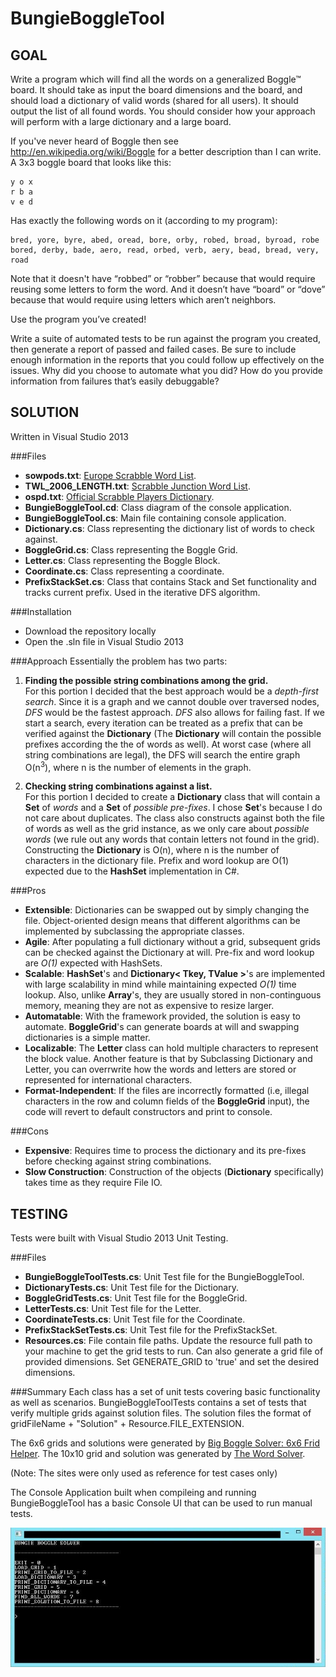 ﻿BungieBoggleTool
================
GOAL
----------------
Write a program which will find all the words on a generalized Boggle™ board.  It should take as input the board dimensions and the board, and should load a dictionary of valid words (shared for all users). It should output the list of all found words. You should consider how your approach will perform with a large dictionary and a large board.

If you've never heard of Boggle then see http://en.wikipedia.org/wiki/Boggle for a better description than I can write.  A 3x3 boggle board that looks like this:

    y o x
    r b a
    v e d

Has exactly the following words on it (according to my program):

	bred, yore, byre, abed, oread, bore, orby, robed, broad, byroad, robe
	bored, derby, bade, aero, read, orbed, verb, aery, bead, bread, very, road

Note that it doesn't have “robbed” or “robber” because that would require reusing some letters to form the word.  And it doesn’t have “board” or “dove” because that would require using letters which aren’t neighbors.

Use the program you’ve created! 

Write a suite of automated tests to be run against the program you created, then generate a report of passed and failed cases. Be sure to include enough information in the reports that you could follow up effectively on the issues.  Why did you choose to automate what you did?  How do you provide information from failures that’s easily debuggable?

SOLUTION
----------------
Written in Visual Studio 2013

###Files

- **sowpods.txt**: [Europe Scrabble Word List](http://www.freescrabbledictionary.com/sowpods.txt).
- **TWL\_2006\_LENGTH.txt**: [Scrabble Junction Word List](http://www.scrabblejunction.org/wordlists.htm).
- **ospd.txt**: [Official Scrabble Players Dictionary](http://www.puzzlers.org/pub/wordlists/ospd.txt).
- **BungieBoggleTool.cd**: Class diagram of the console application.
- **BungieBoggleTool.cs**: Main file containing console application.
- **Dictionary.cs**: Class representing the dictionary list of words to check against.
- **BoggleGrid.cs**: Class representing the Boggle Grid.
- **Letter.cs**: Class representing the Boggle Block.
- **Coordinate.cs**: Class representing a coordinate.
- **PrefixStackSet.cs**: Class that contains Stack and Set functionality and tracks current prefix.  Used in the iterative DFS algorithm.

###Installation

- Download the repository locally
- Open the .sln file in Visual Studio 2013

###Approach
Essentially the problem has two parts:

1.  **Finding the possible string combinations among the grid.**  
    For this portion I decided that the best approach would be a *depth-first search*.  Since it is a graph and we cannot double over traversed nodes, *DFS* would be the fastest approach.  *DFS* also allows for failing fast.  If we start a search, every iteration can be treated as a prefix that can be verified against the **Dictionary** (The **Dictionary** will contain the possible prefixes according the the of words as well). At worst case (where all string combinations are legal), the DFS will search the entire graph O(n<sup>3</sup>), where n is the number of elements in the graph. 

2.  **Checking string combinations against a list.**  
    For this portion I decided to create a **Dictionary** class that will contain a **Set** of *words* and a **Set** of *possible pre-fixes*.  I chose **Set**'s because I do not care about duplicates.  The class also constructs against both the file of words as well as the grid instance, as we only care about *possible words* (we rule out any words that contain letters not found in the grid).  Constructing the **Dictionary** is O(n), where n is the number of characters in the dictionary file.  Prefix and word lookup are O(1) expected due to the **HashSet** implementation in C#.

###Pros
- **Extensible**: Dictionaries can be swapped out by simply changing the file.  Object-oriented design means that different algorithms can be implemented by subclassing the appropriate classes.
- **Agile**: After populating a full dictionary without a grid, subsequent grids can be checked against the Dictionary at will.  Pre-fix and word lookup are *O(1)* expected with HashSets.
- **Scalable**: **HashSet**'s and **Dictionary< Tkey, TValue >**'s are implemented with large scalability in mind while maintaining expected *O(1)* time lookup.  Also, unlike **Array**'s, they are usually stored in non-continguous memory, meaning they are not as expensive to resize larger.
- **Automatable**: With the framework provided, the solution is easy to automate.  **BoggleGrid**'s can generate boards at will and swapping dictionaries is a simple matter.
- **Localizable**: The **Letter** class can hold multiple characters to represent the block value.  Another feature is that by Subclassing Dictionary and Letter, you can overrwrite how the words and letters are stored or represented for
international characters.
- **Format-Independent**: If the files are incorrectly formatted (i.e, illegal characters in the row and column fields of the **BoggleGrid** input), the code will revert to default constructors and print to console.

###Cons
- **Expensive**: Requires time to process the dictionary and its pre-fixes before checking against string combinations.
- **Slow Construction**: Construction of the objects (**Dictionary** specifically) takes time as they require File IO.

TESTING
----------------
Tests were built with Visual Studio 2013 Unit Testing.

###Files
- **BungieBoggleToolTests.cs**: Unit Test file for the BungieBoggleTool.
- **DictionaryTests.cs**: Unit Test file for the Dictionary.
- **BoggleGridTests.cs**: Unit Test file for the BoggleGrid.
- **LetterTests.cs**: Unit Test file for the Letter.
- **CoordinateTests.cs**: Unit Test file for the Coordinate.
- **PrefixStackSetTests.cs**: Unit Test file for the PrefixStackSet.
- **Resources.cs**: File contain file paths.  Update the resource full path to your machine to get the grid tests to run.  Can also generate a grid file of provided dimensions.  Set GENERATE_GRID to 'true' and set the desired dimensions.

###Summary
Each class has a set of unit tests covering basic functionality as well as scenarios.  BungieBoggleToolTests contains a set of tests that verify multiple grids against solution files.  The solution files the format of gridFileName + "Solution" + Resource.FILE_EXTENSION.

The 6x6 grids and solutions were generated by [Big Boggle Solver: 6x6 Frid Helper](http://www.hanginghyena.com/solvers/6x6-boggle-solver).
The 10x10 grid and solution was generated by [The Word Solver](http://www.wordsolver.co.uk/).

(Note: The sites were only used as reference for test cases only)

The Console Application built when compileing and running BungieBoggleTool has a basic Console UI that can be used to run manual tests.

 <img src="resources/bungieboggletool.jpg" />